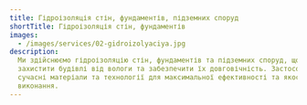 ```yaml
---
title: Гідроізоляція стін, фундаментів, підземних споруд
shortTitle: Гідроізоляція стін, фундаментів
images:
  - /images/services/02-gidroizolyaciya.jpg
description:
  Ми здійснюємо гідроізоляцію стін, фундаментів та підземних споруд, щоб
  захистити будівлі від вологи та забезпечити їх довговічність. Застосовуємо
  сучасні матеріали та технології для максимальної ефективності та якості
  виконання.
---
```

